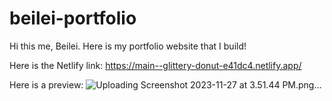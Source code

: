 # beilei-portfolio

Hi this me, Beilei. 
Here is my portfolio website that I build!

Here is the Netlify link: https://main--glittery-donut-e41dc4.netlify.app/

Here is a preview:
![Uploading Screenshot 2023-11-27 at 3.51.44 PM.png…]()
